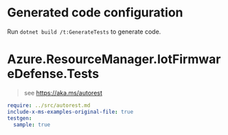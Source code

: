 # Generated code configuration

Run `dotnet build /t:GenerateTests` to generate code.

# Azure.ResourceManager.IotFirmwareDefense.Tests

> see https://aka.ms/autorest
``` yaml
require: ../src/autorest.md
include-x-ms-examples-original-file: true
testgen:
  sample: true
```